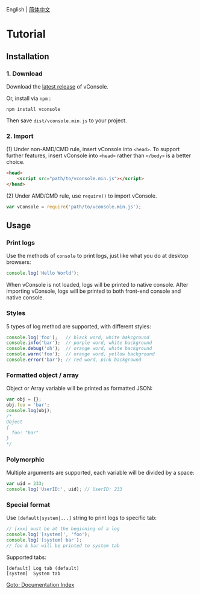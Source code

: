 English | [简体中文](./tutorial_CN.md)

Tutorial
==============================

## Installation

### 1. Download

Download the [latest release](https://github.com/WechatFE/vConsole/releases/latest) of vConsole.

Or, install via `npm` :

```
npm install vconsole
```

Then save `dist/vconsole.min.js` to your project.

### 2. Import

(1) Under non-AMD/CMD rule, insert vConsole into `<head>`. To support further features, insert vConsole into `<head>` rather than `</body>` is a better choice.

```html
<head>
	<script src="path/to/vconsole.min.js"></script>
</head>
```

(2) Under AMD/CMD rule, use `require()` to import vConsole.

```javascript
var vConsole = require('path/to/vconsole.min.js');
```


## Usage

### Print logs

Use the methods of `console` to print logs, just like what you do at desktop browsers:

```javascript
console.log('Hello World');
```

When vConsole is not loaded, logs will be printed to native console. After importing vConsole, logs will be printed to both front-end console and native console.


### Styles

5 types of log method are supported, with different styles:

```javascript
console.log('foo');   // black word, white bakcground
console.info('bar');  // purple word, white background
console.debug('oh');  // orange word, white background
console.warn('foo');  // orange word, yellow background
console.error('bar'); // red word, pink background
```


### Formatted object / array

Object or Array variable will be printed as formatted JSON:

```javascript
var obj = {};
obj.foo = 'bar';
console.log(obj);
/*
Object
{
  foo: "bar"
}
*/
```


### Polymorphic

Multiple arguments are supported, each variable will be divided by a space:

```javascript
var uid = 233;
console.log('UserID:', uid); // UserID: 233
```


### Special format

Use `[default|system|...]` string to print logs to specific tab:

```javascript
// [xxx] must be at the beginning of a log
console.log('[system]', 'foo');
console.log('[system] bar');
// foo & bar will be printed to system tab
```

Supported tabs:

```
[default] Log tab (default)
[system]  System tab
```


[Goto: Documentation Index](./a_doc_index.md)